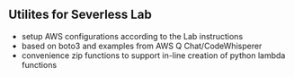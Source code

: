 ## Utilites for Severless Lab 

* setup AWS configurations according to the Lab instructions
* based on boto3 and examples from AWS Q Chat/CodeWhisperer
* convenience zip functions to support in-line creation of python lambda functions
 